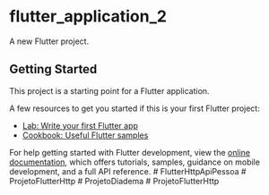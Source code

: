 # flutter_application_2

A new Flutter project.

## Getting Started

This project is a starting point for a Flutter application.

A few resources to get you started if this is your first Flutter project:

- [Lab: Write your first Flutter app](https://docs.flutter.dev/get-started/codelab)
- [Cookbook: Useful Flutter samples](https://docs.flutter.dev/cookbook)

For help getting started with Flutter development, view the
[online documentation](https://docs.flutter.dev/), which offers tutorials,
samples, guidance on mobile development, and a full API reference.
#   F l u t t e r H t t p A p i P e s s o a  
 #   P r o j e t o F l u t t e r H t t p  
 #   P r o j e t o D i a d e m a  
 #   P r o j e t o F l u t t e r H t t p  
 